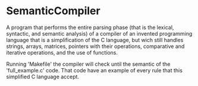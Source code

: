 # SemanticCompiler
A program that performs the entire parsing phase (that is the lexical, syntactic, and semantic analysis) of a compiler of an invented programming language that is a simplification of the C language, but wich still handles strings, arrays, matrices, pointers with their operations, comparative and iterative operations, and the use of functions.

Running 'Makefile' the compiler will check until the semantic of the 'full_example.c' code. That code have an example of every rule that this simplified C language accept.
